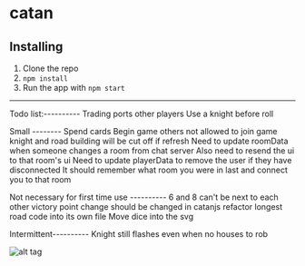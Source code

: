 catan
=====

## Installing
1. Clone the repo
2. `npm install`
3. Run the app with `npm start`


---

Todo list:----------
Trading
    ports
    other players
Use a knight before roll

Small --------
Spend cards
Begin game
    others not allowed to join game
knight and road building will be cut off if refresh
Need to update roomData when someone changes a room from chat server
    Also need to resend the ui to that room's ui
    Need to update playerData to remove the user if they have disconnected
It should remember what room you were in last and connect you to that room

Not necessary for first time use ----------
6 and 8 can't be next to each other
victory point change should be changed in catanjs
refactor longest road code into its own file
Move dice into the svg

Intermittent----------
Knight still flashes even when no houses to rob

![alt tag](https://i.imgur.com/WoTQ2Mm.png)
